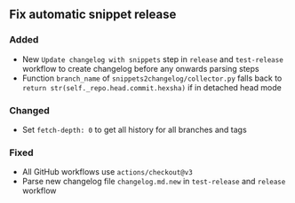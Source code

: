 ## Fix automatic snippet release
<!--
type: bugfix
scope: internal
affected: all
-->

### Added
- New `Update changelog with snippets` step in `release` and `test-release` workflow to create changelog before any onwards parsing steps
- Function `branch_name` of `snippets2changelog/collector.py` falls back to `return str(self._repo.head.commit.hexsha)` if in detached head mode

### Changed
- Set `fetch-depth: 0` to get all history for all branches and tags

### Fixed
- All GitHub workflows use `actions/checkout@v3`
- Parse new changelog file `changelog.md.new` in `test-release` and `release` workflow
